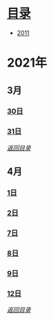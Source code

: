 # [目录](#jump0)
* [2011](#jump1)

# <span id="jump1">2021年<span>
## 3月
### [30日](https://github.com/mylu314/blog/blob/main/%E6%97%B6%E9%97%B4%E7%BA%BF/2021/Mar./30.md)
### [31日](https://github.com/mylu314/blog/edit/main/%E6%97%B6%E9%97%B4%E7%BA%BF/2021/Mar./31.md)
  
[*返回目录*](#jump0)


## 4月
### [1日](https://github.com/mylu314/blog/blob/main/timeline/2021/April/1.md)
### [2日](https://github.com/mylu314/blog/blob/main/timeline/2021/April/2.md)
### [7日](https://github.com/mylu314/blog/blob/main/timeline/2021/April/7.md)
### [8日](https://github.com/mylu314/blog/blob/main/timeline/2021/April/8.md)
### [9日](https://github.com/mylu314/blog/blob/main/timeline/2021/April/9.md)
### [12日](https://github.com/mylu314/blog/blob/main/timeline/2021/April/12.md)

[*返回目录*](#jump0)

